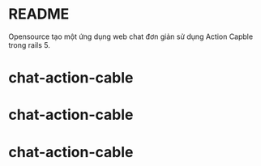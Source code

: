 # README

Opensource tạo một ứng dụng web chat đơn giản sử dụng Action Capble trong rails 5.
# chat-action-cable
# chat-action-cable
# chat-action-cable
